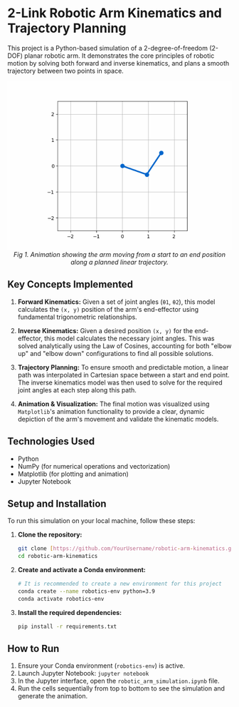 # 2-Link Robotic Arm Kinematics and Trajectory Planning

This project is a Python-based simulation of a 2-degree-of-freedom (2-DOF) planar robotic arm. It demonstrates the core principles of robotic motion by solving both forward and inverse kinematics, and plans a smooth trajectory between two points in space.

<div align="center">
  <img src="robotic_arm_trajectory.gif" alt="Animation of the robotic arm" width="600"/>
  <br />
  <em>Fig 1. Animation showing the arm moving from a start to an end position along a planned linear trajectory.</em>
</div>

## Key Concepts Implemented

1.  **Forward Kinematics:** Given a set of joint angles (`θ1`, `θ2`), this model calculates the `(x, y)` position of the arm's end-effector using fundamental trigonometric relationships.

2.  **Inverse Kinematics:** Given a desired position `(x, y)` for the end-effector, this model calculates the necessary joint angles. This was solved analytically using the Law of Cosines, accounting for both "elbow up" and "elbow down" configurations to find all possible solutions.

3.  **Trajectory Planning:** To ensure smooth and predictable motion, a linear path was interpolated in Cartesian space between a start and end point. The inverse kinematics model was then used to solve for the required joint angles at each step along this path.

4.  **Animation & Visualization:** The final motion was visualized using `Matplotlib`'s animation functionality to provide a clear, dynamic depiction of the arm's movement and validate the kinematic models.

## Technologies Used
* Python
* NumPy (for numerical operations and vectorization)
* Matplotlib (for plotting and animation)
* Jupyter Notebook

## Setup and Installation

To run this simulation on your local machine, follow these steps:

1.  **Clone the repository:**
    ```bash
    git clone [https://github.com/YourUsername/robotic-arm-kinematics.git](https://github.com/YourUsername/robotic-arm-kinematics.git)
    cd robotic-arm-kinematics
    ```

2.  **Create and activate a Conda environment:**
    ```bash
    # It is recommended to create a new environment for this project
    conda create --name robotics-env python=3.9
    conda activate robotics-env
    ```

3.  **Install the required dependencies:**
    ```bash
    pip install -r requirements.txt
    ```

## How to Run
1.  Ensure your Conda environment (`robotics-env`) is active.
2.  Launch Jupyter Notebook: `jupyter notebook`
3.  In the Jupyter interface, open the `robotic_arm_simulation.ipynb` file.
4.  Run the cells sequentially from top to bottom to see the simulation and generate the animation.
